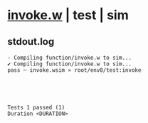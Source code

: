 # [invoke.w](../../../../examples/tests/valid/invoke.w) | test | sim

## stdout.log
```log
- Compiling function/invoke.w to sim...
✔ Compiling function/invoke.w to sim...
pass ─ invoke.wsim » root/env0/test:invoke
 




Tests 1 passed (1) 
Duration <DURATION>

```

